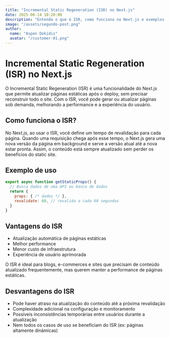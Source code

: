 ```yaml
---
title: "Incremental Static Regeneration (ISR) no Next.js"
date: 2025-06-14 10:20:00
description: "Entenda o que é ISR, como funciona no Next.js e exemplos práticos de uso."
image: "/assets/segundo-post.png"
author:
  name: "Aspen Dokidis"
  avatar: "/customer-01.png"
---
```


# Incremental Static Regeneration (ISR) no Next.js

O Incremental Static Regeneration (ISR) é uma funcionalidade do Next.js que permite atualizar páginas estáticas após o deploy, sem precisar reconstruir todo o site. Com o ISR, você pode gerar ou atualizar páginas sob demanda, melhorando a performance e a experiência do usuário.

## Como funciona o ISR?

No Next.js, ao usar o ISR, você define um tempo de revalidação para cada página. Quando uma requisição chega após esse tempo, o Next.js gera uma nova versão da página em background e serve a versão atual até a nova estar pronta. Assim, o conteúdo está sempre atualizado sem perder os benefícios do static site.

## Exemplo de uso

```js
export async function getStaticProps() {
  // Busca dados de uma API ou banco de dados
  return {
    props: { /* dados */ },
    revalidate: 60, // revalida a cada 60 segundos
  }
}
```

## Vantagens do ISR
- Atualização automática de páginas estáticas
- Melhor performance
- Menor custo de infraestrutura
- Experiência de usuário aprimorada

O ISR é ideal para blogs, e-commerces e sites que precisam de conteúdo atualizado frequentemente, mas querem manter a performance de páginas estáticas.

## Desvantagens do ISR
- Pode haver atraso na atualização do conteúdo até a próxima revalidação
- Complexidade adicional na configuração e monitoramento
- Possíveis inconsistências temporárias entre usuários durante a atualização
- Nem todos os casos de uso se beneficiam do ISR (ex: páginas altamente dinâmicas)